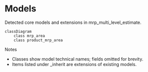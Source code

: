 # Models

Detected core models and extensions in mrp_multi_level_estimate.

```mermaid
classDiagram
    class mrp_area
    class product_mrp_area
```

Notes
- Classes show model technical names; fields omitted for brevity.
- Items listed under _inherit are extensions of existing models.
